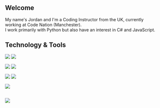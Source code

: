 ## Welcome

My name's Jordan and I'm a Coding Instructor from the UK, currently working at Code Nation (Manchester).
<br>
I work primarily with Python but also have an interest in C# and JavaScript.
<br>
## Technology & Tools

![](https://img.shields.io/badge/OS-Mac-informational?style=flat&logo=apple&logoColor=white&color=ffffff)
![](https://img.shields.io/badge/Editor-VS_Code-informational?style=flat&logo=visual-studio-code&logoColor=white&color=ffffff)

![](https://img.shields.io/badge/:-Python-informational?style=flat&logo=python&logoColor=white&color=ffffff)
![](https://img.shields.io/badge/:-JavaScript-informational?style=flat&logo=javascript&logoColor=white&color=ffffff)

![](https://img.shields.io/badge/:-Csharp-informational?style=flat&logo=csharp&logoColor=white&color=ffffff)
![](https://img.shields.io/badge/:-C++-informational?style=flat&logo=cplusplus&logoColor=white&color=ffffff)

![](https://img.shields.io/badge/Engine-Unity-informational?style=flat&logo=unity&logoColor=white&color=ffffff)

<br>

<a href="https://github.com/darlodev/darlodev">
  <img align="center" src="https://github-readme-stats.vercel.app/api/top-langs/?username=darlodev&hide=css,html,tex&title_color=ffffff&text_color=c9cacc&icon_color=2bbc8a&bg_color=1d1f21&langs_count=6&layout=compact" />
</a>

<!---
pixellapse/pixellapse is a ✨ special ✨ repository because its `README.md` (this file) appears on your GitHub profile.
You can click the Preview link to take a look at your changes.
--->
